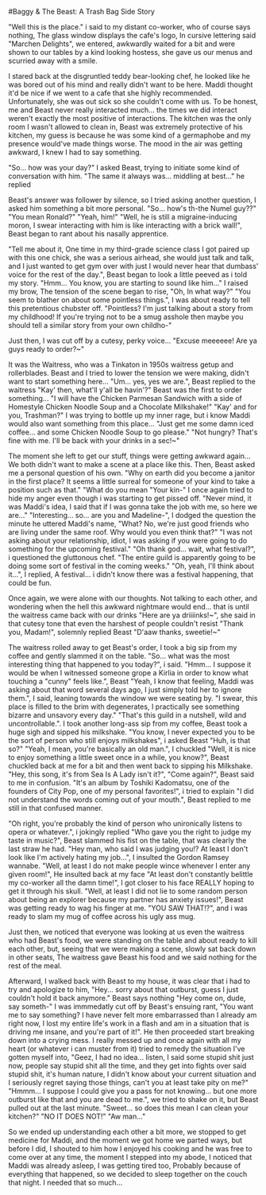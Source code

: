 #Baggy & The Beast: A Trash Bag Side Story

"Well this is the place." i said to my distant co-worker, who of course says nothing, The glass window displays the cafe's logo, In cursive lettering said "Marchen Delights", we entered, awkwardly waited for a bit and were shown to our tables by a kind looking hostess, she gave us our menus and scurried away with a smile.

I stared back at the disgruntled teddy bear-looking chef, he looked like he was bored out of his mind and really didn't want to be here. Maddi thought it'd be nice if we went to a cafe that she highly recommended. Unfortunately, she was out sick so she couldn't come with us. To be honest, me and Beast never really interacted much... the times we did interact weren't exactly the most positive of interactions. The kitchen was the only room I wasn't allowed to clean in, Beast was extremely protective of his kitchen, my guess is because he was some kind of a germaphobe and my presence would've made things worse. The mood in the air was getting awkward, I knew I had to say something.

"So... how was your day?" I asked Beast, trying to initiate some kind of conversation with him.
"The same it always was... middling at best..." he replied

Beast's answer was follower by silence, so I tried asking another question, I asked him something a bit more personal.
"So... how's th-the Numel guy??"
"You mean Ronald?"
"Yeah, him!"
"Well, he is still a migraine-inducing moron, I swear interacting with him is like interacting with a brick wall!", Beast began to rant about his nasally apprentice.

"Tell me about it, One time in my third-grade science class I got paired up with this one chick, she was a serious airhead, she would just talk and talk, and I just wanted to get gym over with just I would never hear that dumbass' voice for the rest of the day.", Beast began to look a little peeved as i told my story. "Hmm... You know, you are starting to sound like him..."
I raised my brow, The tension of the scene began to rise, "Oh, In what way?"
"You seem to blather on about some pointless things.", I was about ready to tell this pretentious chubster off. "Pointless? I'm just talking about a story from my childhood! If you're trying not to be a smug asshole then maybe you should tell a similar story from your own childho-"

Just then, I was cut off by a cutesy, perky voice...
"Excuse meeeeee! Are ya guys ready to order?~"

It was the Waitress, who was a Tinkaton in 1950s waitress getup and rollerblades. Beast and I tried to lower the tension we were making, didn't want to start something here...
"Um... yes, yes we are.", Beast replied to the waitress
"Kay' then, what'll y'all be havin'?"
Beast was the first to order something...
"I will have the Chicken Parmesan Sandwich with a side of Homestyle Chicken Noodle Soup and a Chocolate Milkshake!"
"Kay' and for you, Trashman?"
I was trying to bottle up my inner rage, but i know Maddi would also want something from this place...
"Just get me some damn iced coffee... and some Chicken Noodle Soup to go please."
"Not hungry? That's fine with me. I'll be back with your drinks in a sec!~"

The moment she left to get our stuff, things were getting awkward again... We both didn't want to make a scene at a place like this. Then, Beast asked me a personal question of his own.
"Why on earth did you become a janitor in the first place? It seems a little surreal for someone of your kind to take a position such as that."
"What do you mean "Your kin-" I once again tried to hide my anger even though i was starting to get pissed off. "Never mind, it was Maddi's idea, I said that if I was gonna take the job with me, so here we are..."
"Interesting... so... are you and Madeline-", I dodged the question the minute he uttered Maddi's name, "What? No, we're just good friends who are living under the same roof. Why would you even think that?"
"I was not asking about your relationship, idiot, I was asking if you were going to do something for the upcoming festival."
"Oh thank god... wait, what festival?", i questioned the gluttonous chef.
"The entire guild is apparently going to be doing some sort of festival in the coming weeks."
"Oh, yeah, I'll think about it...", I replied, A festival... i didn't know there was a festival happening, that could be fun.

Once again, we were alone with our thoughts. Not talking to each other, and wondering when the hell this awkward nightmare would end... that is until the waitress came back with our drinks
"Here are ya driiiinks!~", she said in that cutesy tone that even the harshest of people couldn't resist
"Thank you, Madam!", solemnly replied Beast 
"D'aaw thanks, sweetie!~"

The waitress rolled away to get Beast's order, I took a big sip from my coffee and gently slammed it on the table.
"So... what was the most interesting thing that happened to you today?", i said.
"Hmm... I suppose it would be when I witnessed someone grope a Kirlia in order to know what touching a "cunny" feels like.", Beast 
"Yeah, I know that feeling, Maddi was asking about that word several days ago, I just simply told her to ignore them.", I said, leaning towards the window we were seating by.
"I swear, this place is filled to the brim with degenerates, I practically see something bizarre and unsavory every day."
"That's this guild in a nutshell, wild and uncontrollable.". I took another long-ass sip from my coffee, Beast took a huge sigh and sipped his milkshake.
"You know, I never expected you to be the sort of person who still enjoys milkshakes", i asked Beast
"Huh, is that so?"
"Yeah, I mean, you're basically an old man.", I chuckled
"Well, it is nice to enjoy something a little sweet once in a while, you know?", Beast chuckled back at me for a bit and then went back to sipping his Milkshake.
"Hey, this song, it's from Sea Is A Lady isn't it?", "Come again?", Beast said to me in confusion.
"It's an album by Toshiki Kadomatsu, one of the founders of City Pop, one of my personal favorites!", i tried to explain 
"I did not understand the words coming out of your mouth.", Beast replied to me still in that confused manner.

"Oh right, you're probably the kind of person who unironically listens to opera or whatever.", i jokingly replied 
"Who gave you the right to judge my taste in music?", Beast slammed his fist on the table, that was clearly the last straw he had. 
"Hey man, who said I was judging you!? At least I don't look like I'm actively hating my job...", I insulted the Gordon Ramsey wannabe. 
"Well, at least I do not make people wince whenever I enter any given room!", He insulted back at my face "At least don't constantly belittle my co-worker all the damn time!", I got closer to his face REALLY hoping to get it through his skull. 
"Well, at least I did not lie to some random person about being an explorer because my partner has anxiety issues!", Beast was getting ready to wag his finger at me. 
"YOU SAW THAT!?",  and i was ready to slam my mug of coffee across his ugly ass mug.

Just then, we noticed that everyone was looking at us even the waitress who had Beast's food, we were standing on the table and about ready to kill each other, but, seeing that we were making a scene, slowly sat back down in other seats, The waitress gave Beast his food and we said nothing for the rest of the meal. 

Afterward, I walked back with Beast to my house, it was clear that i had to try and apologize to him, "Hey... sorry about that outburst, guess I just couldn't hold it back anymore."
Beast says nothing
"Hey come on, dude, say someth-" 
I was immmedatly cut off by Beast's ensuing rant, "You want me to say something? I have never felt more embarrassed than I already am right now, I lost my entire life's work in a flash and am in a situation that is driving me insane, and you're part of it!".
He then proceeded start breaking down into a crying mess. I really messed up and once again with all my heart (or whatever i can muster from it) tried to remedy the situation I've gotten myself into, "Geez, I had no idea... listen, I said some stupid shit just now, people say stupid shit all the time, and they get into fights over said stupid shit, it's human nature, I didn't know about your current situation and I seriously regret saying those things, can't you at least take pity on me?"
"Hmmm... I suppose I could give you a pass for not knowing... but one more outburst like that and you are dead to me.", we tried to shake on it, but Beast pulled out at the last minute.
"Sweet... so does this mean I can clean your kitchen?"
"NO IT DOES NOT!"
"Aw man..."

So we ended up understanding each other a bit more, we stopped to get medicine for Maddi, and the moment we got home we parted ways, but before I did, I shouted to him how I enjoyed his cooking and he was free to come over at any time, the moment I stepped into my abode, I noticed that Maddi was already asleep, I was getting tired too, Probably because of everything that happened, so we decided to sleep together on the couch that night. I needed that so much...